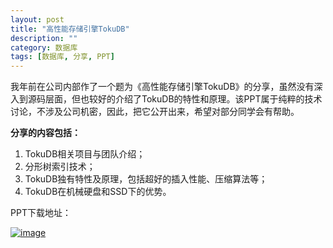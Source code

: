 ```yaml
---
layout: post
title: "高性能存储引擎TokuDB"
description: ""
category: 数据库
tags: [数据库, 分享, PPT]
---
```


我年前在公司内部作了一个题为《高性能存储引擎TokuDB》的分享，虽然没有深入到源码层面，但也较好的介绍了TokuDB的特性和原理。该PPT属于纯粹的技术讨论，不涉及公司机密，因此，把它公开出来，希望对部分同学会有帮助。

**分享的内容包括：**

1. TokuDB相关项目与团队介绍；
2. 分形树索引技术；
3. TokuDB独有特性及原理，包括超好的插入性能、压缩算法等；
4. TokuDB在机械硬盘和SSD下的优势。


PPT下载地址：


[![image](/cn/image/powerpoint.png "TokuDB.ppt")][1]


[1]:https://raw.githubusercontent.com/lalor/cn/gh-pages/slides/ppt/tokudb.ppt

